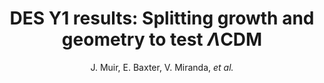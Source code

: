---
no: "40"
title: "DES Y1 results: Splitting growth and geometry to test $\\Lambda$CDM"
arxiv_link: "https://arxiv.org/abs/2010.05924"
arxiv_id: "2010.05924"
author: "J. Muir, E. Baxter, V. Miranda, <em>et al.</em>"
reviewed: False
---